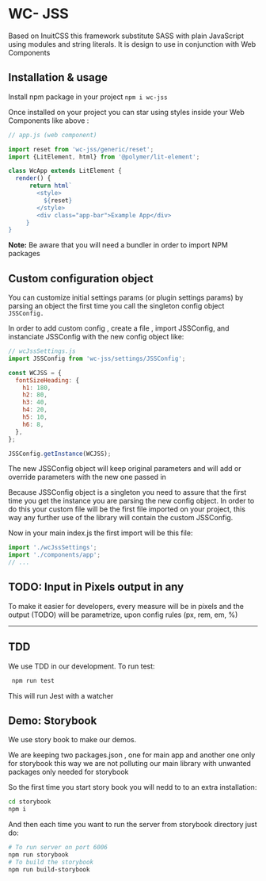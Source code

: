 # WC-  JSS
Based on InuitCSS this framework substitute SASS with plain JavaScript using modules and string 
literals.
It is design to use in conjunction with Web Components 

## Installation & usage
Install npm package in your project
`npm i wc-jss`

Once installed on your project you can star using styles inside your Web Components like above :
````javascript
// app.js (web component)

import reset from 'wc-jss/generic/reset';
import {LitElement, html} from '@polymer/lit-element';

class WcApp extends LitElement {
  render() {
      return html`
        <style>
          ${reset}
        </style>
        <div class="app-bar">Example App</div>
     }
}
````
**Note:** Be aware that you will need a bundler in order to import NPM packages

## Custom configuration object
You can customize initial settings params (or plugin settings params) by parsing an object the 
first time you call the singleton config object `JSSConfig.`

In order to add custom config , create a file , import JSSConfig, and instanciate JSSConfig 
with the new config object like:
````javascript
// wcJssSettings.js
import JSSConfig from 'wc-jss/settings/JSSConfig';

const WCJSS = {
  fontSizeHeading: {
    h1: 180,
    h2: 80,
    h3: 40,
    h4: 20,
    h5: 10,
    h6: 8,
  },
};

JSSConfig.getInstance(WCJSS);
````

The new JSSConfig object will keep original parameters and will add or override parameters with the 
new one passed in 

Because JSSConfig object is a singleton you need to assure that the first time you get the instance
you are parsing the new config object. In order to do this your custom file will be the first file 
imported on your project, this way any 
further use of the library will contain the custom JSSConfig.

Now in your main index.js the first import will be this file:
```javascript
import './wcJssSettings';
import './components/app';
// ...
```


## TODO: Input in Pixels output in any 
To make it easier for developers, every measure will be in pixels and the output (TODO) will be 
parametrize, upon config rules (px, rem, em, %) 
****

## TDD
We use TDD in our development. To run test:
 ````bash
  npm run test
````
This will run Jest with a watcher
 
## Demo: Storybook
We use story book to make our demos.

We are keeping two packages.json , one for main app and another one only for storybook
this way we are  not polluting our main library with unwanted packages only needed for storybook

So the first time you start story book you will nedd to to an extra installation:
 ```bash
cd storybook
npm i
```
And then each time you want to run the server from storybook directory just do:

```bash
# To run server on port 6006
npm run storybook
# To build the storybook 
npm run build-storybook
```




